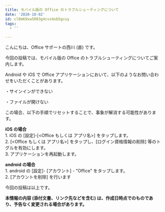 ```yaml
---
title: モバイル版の Office のトラブルシューティングについて
date: '2020-10-02'
id: cl0m69xw5003g4cvs4ob5gcuy
tags:
  - ''

---
```


こんにちは、Office サポートの西川 (直) です。  
  
今回の投稿では、モバイル版の Office のトラブルシューティングについてご案内します。

Android や iOS で Office アプリケーションにおいて、以下のようなお問い合わせをいただくことがあります。

・サインインができない

・ファイルが開けない

この場合、以下の手順でリセットすることで、事象が解消する可能性があります。

**iOS の場合**  
1\. iOS の \[設定\]-\[<Office もしくは アプリ名>\] をタップします。  
2\. \[<Office もしくは アプリ名>\] をタップし、\[ログイン資格情報の削除\] 等のトグルを有効にします。  
3\. アプリケーションを再起動します。  
  
**android の場合**  
1\. android の \[設定\]- \[アカウント\] - "Office" をタップします。  
2\. \[アカウントを削除\] を行います

  

今回の投稿は以上です。  
  
**本情報の内容 (添付文書、リンク先などを含む) は、作成日時点でのものであり、予告なく変更される場合があります。**
